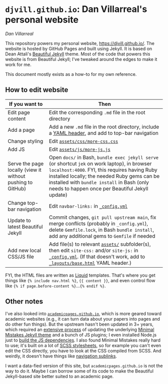 # `djvill.github.io`: Dan Villarreal's personal website

*Dan Villarreal*

This repository powers my personal website, <https://djvill.github.io/>.
The website is hosted by GitHub Pages and built using Jekyll.
It is based on Dean Attali's [Beautiful Jekyll](https://github.com/daattali/beautiful-jekyll) theme.
Most of the code that powers this website is from Beautiful Jekyll; 
I've tweaked around the edges to make it work for me.

This document mostly exists as a how-to for my own reference.

## How to edit website

| If you want to | Then    |
|----------------|---------|
| Edit page content | Edit the corresponding `.md` file in the root directory |
| Add a page | Add a new `.md` file in the root directory, include a [YAML header](https://github.com/daattali/beautiful-jekyll#supported-parameters), and add to top-bar navigation |
| Change styling | Edit [`assets/css/more-css.css`](assets/css/more-css.css) |
| Add JS | Edit [`assets/js/more-js.js`](assets/js/more-js.js) |
| Serve the page locally (view it without pushing to GitHub) | Open `docs/` in Bash, `bundle exec jekyll serve` (or shortcut `jek` on work laptop), in browser `localhost:4000`. FYI, this requires having Ruby installed locally; the needed Ruby gems can be installed with `bundle install` in Bash (only needs to happen once per Beautiful Jekyll update) |
| Change top-bar navigation | Edit `navbar-links:` in [`_config.yml`](_config.yml) |
| Update to latest Beautiful Jekyll | Commit changes, `git pull upstream main`, fix merge conflicts (probably in `_config.yml`), delete `Gemfile.lock`, in Bash `bundle install`, add any additional gems to `Gemfile` if needed |
| Add new local CSS/JS file | Add file(s) to relevant [`assets/`](assets/) subfolder(s), then edit `site-css:` and/or `site-js:` in [`_config.yml`](_config.yml). (If that doesn't work, add to [`_layouts/base.html`](_layouts/base.html) YAML header.) |


FYI, the HTML files are written as [Liquid](https://shopify.github.io/liquid/) templates.
That's where you get things like `{% include nav.html %}`, `{{ content }}`, and even control flow like `{% if page.before-content %}`...`{% endif %}`.



## Other notes 

I've also looked into [`academicpages.github.io`](https://github.com/academicpages/academicpages.github.io), which is more geared toward academic websites (e.g., it can turn data about your papers into pages and do other fun things).
But the upstream hasn't been updated in 3+ years, which required an [extensive process](https://github.com/djvill/academicpages.github.io/commit/7e05ef7473dbdc28a211eae755279d22947070d8) of updating the underlying [Minimal Mistakes Jekyll theme](https://mmistakes.github.io/minimal-mistakes/) and a bunch of JS plugins; 
I even installed Node.js just to [build the JS dependencies](https://mmistakes.github.io/minimal-mistakes/docs/javascript/#build-process).
I also found Minimal Mistakes really hard to use;
it's built on a lot of [SCSS stylesheets](https://mmistakes.github.io/minimal-mistakes/docs/stylesheets/), so for example you can't even edit the CSS directly, you have to look at the CSS compiled from SCSS.
And weirdly, it doesn't have things like [navigation sublinks](https://github.com/mmistakes/minimal-mistakes/issues/1960#issuecomment-440358390).

I want a data-fied version of this site, but `academicpages.github.io` is not the way to do it.
Maybe I can borrow some of its code to make the Beautiful Jekyll-based site better suited to an academic page.
